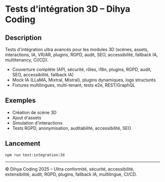 # Tests d'intégration 3D – Dihya Coding

## Description
Tests d'intégration ultra avancés pour les modules 3D (scènes, assets, interactions, IA, VR/AR, plugins, RGPD, audit, SEO, accessibilité, fallback IA, multitenancy, CI/CD).

- Couverture complète (API, sécurité, rôles, i18n, plugins, RGPD, audit, SEO, accessibilité, fallback IA)
- Mock IA (LLaMA, Mixtral, Mistral), plugins dynamiques, logs structurés
- Fixtures multilingues, multi-tenant, tests e2e, REST/GraphQL

## Exemples
- Création de scène 3D
- Ajout d'assets
- Simulation d'interactions
- Tests RGPD, anonymisation, auditabilité, accessibilité, SEO

## Lancement
```bash
npm run test:integration:3d
```

---

© Dihya Coding 2025 – Ultra conformité, sécurité, accessibilité, extensibilité, audit, RGPD, plugins, fallback IA, multilingue, CI/CD.

